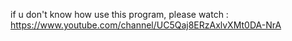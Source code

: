 if u don't know how use this program, please watch : 
https://www.youtube.com/channel/UC5Qaj8ERzAxlvXMt0DA-NrA
